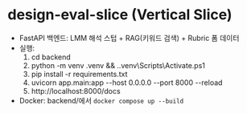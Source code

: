 ﻿# design-eval-slice (Vertical Slice)
- FastAPI 백엔드: LMM 해석 스텁 + RAG(키워드 검색) + Rubric 폼 데이터
- 실행:
  1) cd backend
  2) python -m venv .venv && .\.venv\Scripts\Activate.ps1
  3) pip install -r requirements.txt
  4) uvicorn app.main:app --host 0.0.0.0 --port 8000 --reload
  5) http://localhost:8000/docs
- Docker: backend/에서 `docker compose up --build`

